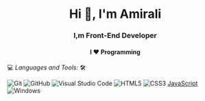 <h1 align="center">Hi 🙂, I'm Amirali </h1>
<h3 align="center">I,m Front-End Developer</h3>

<h4 align="center">I ❤️ Programming  </h4>
<!-- ![](https://visitor-badge.glitch.me/badge?page_id=AlanBinu007.AlanBinu007) -->




💻 *Languages and Tools:* 🛠️<br>


![Git](https://img.shields.io/badge/-Git-000000?style=flat&logo=git&logoColor=F05032&labelColor=ffffff) 
![GitHub](https://img.shields.io/badge/-GitHub-000000?style=flat&logo=github&logoColor=000000&labelColor=ffffff)
![Visual Studio Code](https://img.shields.io/badge/-VSCode-000000?style=flat&logo=visual-studio-code&labelColor=007ACC)
![HTML5](https://img.shields.io/badge/-HTML5-000000?style=flat&logo=html5&logoColor=ffffff&labelColor=E34F26)
![CSS3](https://img.shields.io/badge/-CSS3-000000?style=flat&logo=css3&logoColor=ffffff&labelColor=1572B6) 
[JavaScript](https://img.shields.io/badge/-JavaScript-000000?style=flat&logo=javascript)
![Windows](https://img.shields.io/badge/-Windows-000000?style=flat&logo=windows&logoColor=ffffff&labelColor=0078D6)

<!-- ## 🏆 Github Status




<img  src="https://github-readme-stats.vercel.app/api?username=AlanBinu007&show_icons=true&hide_border=true&theme=dark" width="48%" align="right" >
<img  src="https://github-readme-streak-stats.herokuapp.com/?user=AlanBinu007&theme=dark" width="48%" >
<br> -->

